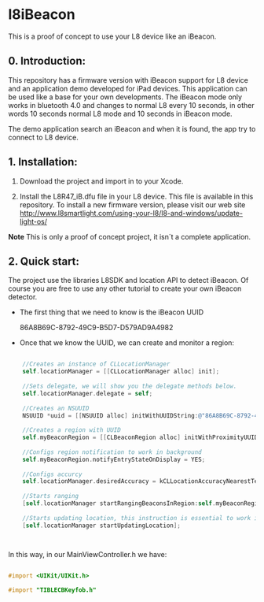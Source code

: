 l8iBeacon
=========

This is a proof of concept to use your L8 device like an iBeacon.

## 0. Introduction:
This repository has a firmware version with iBeacon support for L8 device and an application demo developed for iPad devices. This application can be used like a base for your own developments. The iBeacon mode only works in bluetooth 4.0 and changes to normal L8 every 10 seconds, in other words 10 seconds normal L8 mode and 10 seconds in iBeacon mode.

The demo application search an iBeacon and when it is found, the app try to connect to L8 device. 

## 1. Installation:
1. Download the project and import in to your Xcode.

2. Install the  L8R47_iB.dfu file in your L8 device. This file is available in this repository. To install a new firmware version, please visit our web site http://www.l8smartlight.com/using-your-l8/l8-and-windows/update-light-os/

**Note** This is only a proof of concept project, it isn´t a complete application.

## 2. Quick start:
The project use the libraries L8SDK and location API to detect iBeacon. Of course you are free to use any other tutorial to create your own iBeacon detector. 

- The first thing that we need to know is the iBeacon UUID 

    86A8B69C-8792-49C9-B5D7-D579AD9A4982
    
- Once that we know the UUID, we can create and monitor a region:
  
```objective-c

    //Creates an instance of CLLocationManager
    self.locationManager = [[CLLocationManager alloc] init];
    
    //Sets delegate, we will show you the delegate methods below.
    self.locationManager.delegate = self;
    
    //Creates an NSUUID
    NSUUID *uuid = [[NSUUID alloc] initWithUUIDString:@"86A8B69C-8792-49C9-B5D7-D579AD9A4982"];
    
    //Creates a region with UUID 
    self.myBeaconRegion = [[CLBeaconRegion alloc] initWithProximityUUID:uuid identifier:@"region1"];
    
    //Configs region notification to work in background
    self.myBeaconRegion.notifyEntryStateOnDisplay = YES;
    
    //Configs accurcy
    self.locationManager.desiredAccuracy = kCLLocationAccuracyNearestTenMeters;
    
    //Starts ranging
    [self.locationManager startRangingBeaconsInRegion:self.myBeaconRegion];
    
    //Starts updating location, this instruction is essential to work in background
    [self.locationManager startUpdatingLocation];

  
```

In this way, in our MainViewController.h we have:

```objective-c

#import <UIKit/UIKit.h>

#import "TIBLECBKeyfob.h"


```
